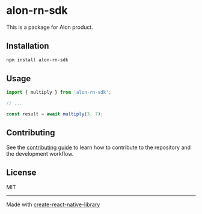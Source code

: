 # alon-rn-sdk

This is a package for Alon product.

## Installation

```sh
npm install alon-rn-sdk
```

## Usage

```js
import { multiply } from 'alon-rn-sdk';

// ...

const result = await multiply(3, 7);
```

## Contributing

See the [contributing guide](CONTRIBUTING.md) to learn how to contribute to the repository and the development workflow.

## License

MIT

---

Made with [create-react-native-library](https://github.com/callstack/react-native-builder-bob)
